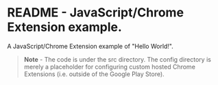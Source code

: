 # README - JavaScript/Chrome Extension example. 

A JavaScript/Chrome Extension example of "Hello World!". 

>**Note** - The code is under the src directory. The config directory is merely a placeholder for configuring custom hosted Chrome Extensions (i.e. outside of the Google Play Store).

